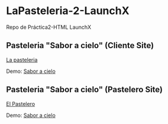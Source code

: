 # LaPasteleria-2-LaunchX
Repo de Práctica2-HTML LaunchX

## Pasteleria "Sabor a cielo" (Cliente Site)
[La pasteleria](/Pasteleria/index.html)

Demo: [Sabor a cielo](https://saboracielo.netlify.app/)

## Pasteleria "Sabor a cielo" (Pastelero Site)
[El Pastelero](./El%20pastelero)

Demo: [Sabor a cielo](https://saboracielo-office.netlify.app/)
